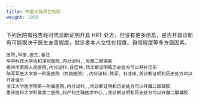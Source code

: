 ```yaml
---
title: 中国大陆其它地区
weight: 1000
---
```


下列医院有报告称可凭诊断证明开具 HRT 处方，但没有更多信息，是否开具诊断有可能取决于医生友善程度，就诊者本人女性化程度、自信程度等多方面因素。

```csv
医院,科室,医生,备注
华中科技大学协和深圳医院,内分泌科,,有雌二醇凝胶
泰州市第四人民医院,内分泌科,任佳伟,凭诊断证明和历史处方可以开补佳乐
陆军军医大学第一附属医院（西南医院）,内分泌科,陈军、石凌峰,凭诊断证明和历史处方可以开补佳乐
浙江大学医学院第一附属医院,内分泌科,,凭诊断证明和历史处方可以开雌二醇凝胶
重庆医科大学附属第二医院,妇产科生殖医学中心,,凭诊断证明和历史处方可以开雌二醇凝胶
```
